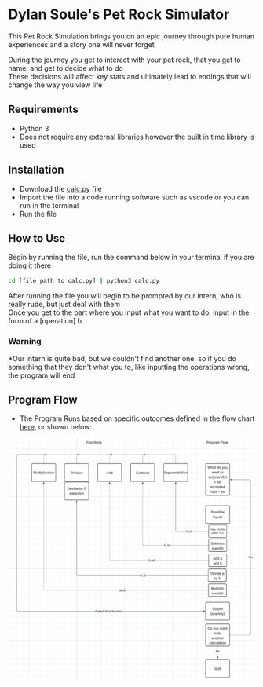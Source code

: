 # Dylan Soule's Pet Rock Simulator

This Pet Rock Simulation brings you on an epic journey through pure human experiences and a story one will never forget

During the journey you get to interact with your pet rock, that you get to name, and get to decide what to do  
These decisions will affect key stats and ultimately lead to endings that will change the way you view life

## Requirements
* Python 3
* Does not require any external libraries however the built in time library is used

## Installation
* Download the [calc.py](./calc.py) file  
* Import the file into a code running software such as vscode or you can run in the terminal  
* Run the file

## How to Use
Begin by running the file, run the command below in your terminal if you are doing it there
```bash
cd [file path to calc.py] | python3 calc.py
```
After running the file you will begin to be prompted by our intern, who is really rude, but just deal with them  
Once you get to the part where you input what you want to do, input in the form of a [operation] b


### Warning
*Our intern is quite bad, but we couldn't find another one, so if you do something that they don't what you to, like inputting the operations wrong, the program will end


## Program Flow
* The Program Runs based on specific outcomes defined in the flow chart [here](https://lucid.app/lucidchart/8ef726de-c988-455c-8699-5203efd89214/edit?viewport_loc=346%2C369%2C3382%2C1804%2C0_0&invitationId=inv_995f578e-e8bd-4870-9d5a-17ef44ae1b5a), or shown below:   

![Flow Chart](<MethmaticsFlowChart.png>)